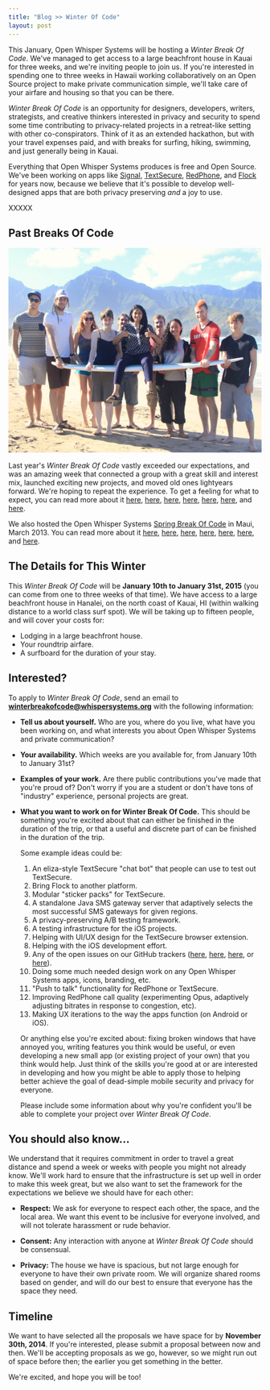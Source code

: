```yaml
---
title: "Blog >> Winter Of Code"
layout: post
---
```


This January, Open Whisper Systems will be hosting a *Winter Break Of Code*.  We've managed to get access to a
large beachfront house in Kauai for three weeks, and we're inviting people to join us.  If you're interested in spending
one to three weeks in Hawaii working collaboratively on an Open Source project to make private communication simple, we'll take
care of your airfare and housing so that you can be there.

*Winter Break Of Code* is an opportunity for designers, developers, writers, strategists, and creative thinkers interested in privacy
and security to spend some time contributing to privacy-related projects in a retreat-like setting with other co-conspirators.
Think of it as an extended hackathon, but with your travel expenses paid, and with breaks for surfing, hiking, swimming, and
just generally being in Kauai.

Everything that Open Whisper Systems produces is free and Open Source.  We've been working on apps like
[Signal](https://itunes.apple.com/us/app/signal-private-messenger/id874139669),
[TextSecure](https://play.google.com/store/apps/details?id=org.thoughtcrime.securesms),
[RedPhone](https://play.google.com/store/apps/details?id=org.thoughtcrime.redphone), and
[Flock](https://play.google.com/store/apps/details?id=org.anhonesteffort.flock)
for years now, because we believe that it's possible to develop well-designed
apps that are both privacy preserving *and* a joy to use.

XXXXX

## Past Breaks Of Code

<img class="nice" src="/blog/images/wboc-2014-group.jpg" alt="Group shot from Winter Break Of Code 2014."/>

Last year's *Winter Break Of Code* vastly exceeded our expectations, and was an amazing week that connected a group
with a great skill and interest mix, launched exciting new projects, and moved old ones lightyears forward.  We're hoping
to repeat the experience.  To get a feeling for what to expect, you can read more about it
[here](https://whispersystems.org/blog/the-value-of-our-confidences/),
[here](https://whispersystems.org/blog/a-whisper/),
[here](https://whispersystems.org/blog/design-of-crypto/),
[here](https://whispersystems.org/blog/roosters-and-a-mountain-of-design/),
[here](https://whispersystems.org/blog/better-than-cake/),
[here](https://whispersystems.org/blog/moments-to-keep/), and
[here](https://whispersystems.org/blog/android-contacts-the-social-graph-collider/).

We also hosted the Open Whisper Systems [Spring Break Of Code](https://whispersystems.org/blog/spring-break-of-code-lineup/)
in Maui, March 2013.  You can read more about it
[here](https://whispersystems.org/blog/dirigibles-chinese-junk-rigs-and-surfboards), 
[here](https://whispersystems.org/blog/highly-unconventional-suggested-first-aid), 
[here](https://whispersystems.org/blog/streamlining-textsecure-settings), 
[here](https://whispersystems.org/blog/sure), 
[here](https://whispersystems.org/blog/all-the-things-that-pull-and-push), 
[here](https://whispersystems.org/blog/call-quality-metrics), and 
[here](https://whispersystems.org/blog/sboc-goodbye).

## The Details for This Winter

This *Winter Break Of Code* will be **January 10th to January 31st, 2015** (you can come from one to three weeks of that time).
We have access to a large beachfront house in Hanalei, on the north coast of Kauai, HI (within walking distance to a world
class surf spot). We will be taking up to fifteen people, and will cover your costs for:

-  Lodging in a large beachfront house.
-  Your roundtrip airfare.
-  A surfboard for the duration of your stay.

## Interested?

To apply to *Winter Break Of Code*, send an email to **winterbreakofcode@whispersystems.org** with the following information:

- **Tell us about yourself.** Who are you, where do you live, what have you been working on, and what interests you about 
  Open Whisper Systems and private communication?
- **Your availability.** Which weeks are you available for, from January 10th to January 31st?
- **Examples of your work.** Are there public contributions you've made that you're proud of?  Don't worry if you are a
  student or don't have tons of "industry" experience, personal projects are great.
- **What you want to work on for Winter Break Of Code.** This should be something you're excited about that can either
  be finished in the duration of the trip, or that a useful and discrete part of can be finished in the duration of the trip.
  
  Some example ideas could be:

  1. An eliza-style TextSecure "chat bot" that people can use to test out TextSecure.
  1. Bring Flock to another platform.
  1. Modular "sticker packs" for TextSecure.
  1. A standalone Java SMS gateway server that adaptively selects the most successful SMS gateways for given regions.
  1. A privacy-preserving A/B testing framework.
  1. A testing infrastructure for the iOS projects.
  1. Helping with UI/UX design for the TextSecure browser extension.
  1. Helping with the iOS development effort.
  1. Any of the open issues on our GitHub trackers ([here](https://github.com/WhisperSystems/TextSecure/issues),
     [here](https://github.com/WhisperSystems/Signal-iOS/issues/), [here](https://github.com/WhisperSystems/TextSecure-Browser), or
     [here](https://github.com/WhisperSystems/RedPhone/issues/)).
  1. Doing some much needed design work on any Open Whisper Systems apps, icons, branding, etc.
  1. "Push to talk" functionality for RedPhone or TextSecure.
  1. Improving RedPhone call quality (experimenting Opus, adaptively adjusting bitrates in response to congestion, etc).
  1. Making UX iterations to the way the apps function (on Android or iOS).

  Or anything else you're excited about: fixing broken windows that have annoyed you, writing features you think would
  be useful, or even developing a new small app (or existing project of your own) that you think would help.  Just think 
  of the skills you're good at or are interested in developing and how you might be able to apply those to helping better 
  achieve the goal of dead-simple mobile security and privacy for everyone.

  Please include some information about why you're confident you'll be able to complete your project over *Winter Break Of Code*.

## You should also know...

We understand that it requires commitment in order to travel a great distance and spend a week or weeks with people you 
might not already know.  We'll work hard to ensure that the infrastructure is set up well in order to make 
this week great, but we also want to set the framework for the expectations we believe we should have for 
each other:

- **Respect:** We ask for everyone to respect each other, the space, and the local area.  We want this event to 
be inclusive for everyone involved, and will not tolerate harassment or rude behavior.

- **Consent:** Any interaction with anyone at *Winter Break Of Code* should be consensual.

- **Privacy:** The house we have is spacious, but not large enough for everyone to have their own private 
room.  We will organize shared rooms based on gender, and will do our best to ensure that everyone has the space 
they need.

## Timeline

We want to have selected all the proposals we have space for by **November 30th, 2014**.  If you're interested, please submit a 
proposal between now and then. We'll be accepting proposals as we go, however, so we might run out of space before then; 
the earlier you get something in the better.

We're excited, and hope you will be too!
